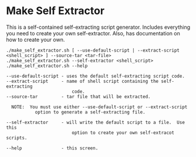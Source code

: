 # Make Self Extractor

This is a self-contained self-extracting script generator.  Includes everything you need to create your own self-extractor.  Also, has documentation on how to create your own.

    ./make_self_extractor.sh [ --use-default-script | --extract-script <shell_script> ] --source-tar <tar-file> 
    ./make_self_extractor.sh --self-extractor <shell_script>
    ./make_self_extractor.sh --help

    --use-default-script - uses the default self-extracting script code.
    --extract-script     - name of shell script containing the self-extracting 
                             code.
    --source-tar         - tar file that will be extracted.

      NOTE:  You must use either --use-default-script or --extract-script 
               option to generate a self-extracting file.

    --self-extractor     - will write the default script to a file.  Use this 
                             option to create your own self-extracot scripts.

    --help               - this screen.


